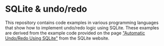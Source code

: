 # SQLite & undo/redo

This repository contains code examples in various programming languages that show how to
implement undo/redo logic using SQLite. These examples are derived from the example code
provided on the page ["Automatic Undo/Redo Using
SQLite"](https://www.sqlite.org/undoredo.html) from the SQLite website.
